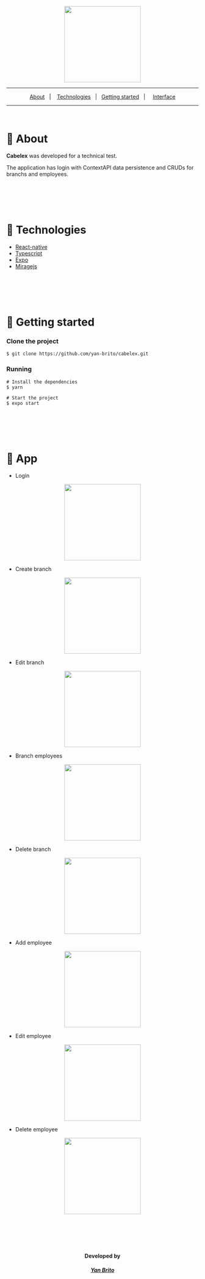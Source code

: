 <p align="center"><img src="https://i.ibb.co/4NKMnHj/Cabelexlogo.png" width="200"></p>


---
<p align="center">
    <a href="#-About">About</a>&nbsp;&nbsp;&nbsp;|&nbsp;&nbsp;&nbsp;
    <a href="#-Technologies">Technologies</a>&nbsp;&nbsp;&nbsp;|&nbsp;&nbsp;
    <a href="#-Getting-started">Getting started</a>&nbsp;&nbsp;&nbsp;|&nbsp;&nbsp;&nbsp;&nbsp;
    <a href="#-Interface">Interface</a>
</p>

---

</br>

# 📍 About

<p><b>Cabelex</b> was developed for a technical test.</p>
<p>The application has login with ContextAPI data persistence and CRUDs for branchs and employees.</p>

</br>
</br>
</br>
</br>

# 🧪 Technologies

- [React-native](https://reactnative.dev/)
- [Typescript](https://www.typescriptlang.org/)
- [Expo](https://expo.dev/)
- [Miragejs](https://miragejs.com/)

</br>
</br>
</br>
</br>

# 🚀 Getting started

### Clone the project

    $ git clone https://github.com/yan-brito/cabelex.git


### Running

    # Install the dependencies
    $ yarn

    # Start the project
    $ expo start


</br>
</br>
</br>
</br>

# 🔖 App

- Login

<p align="center">
    <img src="https://i.imgur.com/WRCvaKv.gif" width="200">
</p>

- Create branch

<p align="center">
    <img src="https://i.imgur.com/2rTDV1I.gif" width="200">
</p>
</div>

- Edit branch

<p align="center">
    <img src="https://i.imgur.com/xH8lCTA.gif" width="200">
</p>

- Branch employees

<p align="center">
    <img src="https://i.imgur.com/zcGs3tZ.gif" width="200">
</p>

- Delete branch

<p align="center">
    <img src="https://i.imgur.com/Hlz1gbq.gif" width="200">
</p>

- Add employee

<p align="center">
    <img src="https://i.imgur.com/PTkBbvD.gif" width="200">
</p>

- Edit employee

<p align="center">
    <img src="https://i.imgur.com/Q6Rncj8.gif" width="200">
</p>

- Delete employee

<p align="center">
    <img src="https://i.imgur.com/TWUn7ip.gif" width="200">
</p>

</br>
</br>
</br>
</br>


<h4 align="center">Developed by</h2>

<h5 align="center">

[Yan Brito](https://www.linkedin.com/in/paulo-yan-brito/)

<h3>
